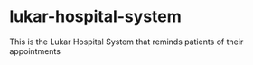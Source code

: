# lukar-hospital-system
This is the Lukar Hospital System that reminds patients of their appointments 
